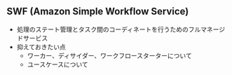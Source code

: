 ## SWF (Amazon Simple Workflow Service)
* 処理のステート管理とタスク間のコーディネートを行うためのフルマネージドサービス
* 抑えておきたい点
  * ワーカー、ディサイダー、ワークフロースターターについて
  * ユースケースについて